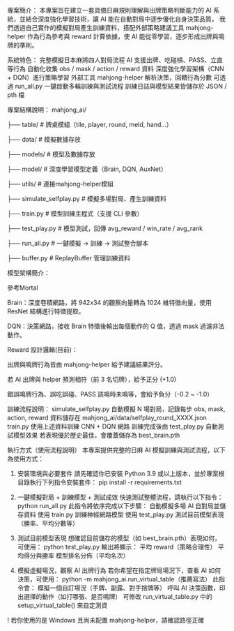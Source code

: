 專案簡介：
  本專案旨在建立一套具備日麻規則理解與出牌策略判斷能力的 AI 系統，並結合深度強化學習技術，讓 AI 能在自動對局中逐步優化自身決策品質。
  我們透過自己實作的模擬對局產生訓練資料，搭配外部策略建議工具 mahjong-helper 作為行為參考與 reward 計算依據，使 AI 能從零學習，逐步形成出牌與鳴牌的準則。
  
系統特色：
  完整模擬日本麻將四人對局流程
  AI 支援出牌、吃碰槓、PASS、立直等行為
  自動化收集 obs / mask / action / reward 資料
  深度強化學習架構（CNN + DQN）進行策略學習
  外部工具 mahjong-helper 解析決策，回饋行為分數
  可透過 run_all.py 一鍵啟動多輪訓練與測試流程
  訓練日誌與模型結果皆儲存於 JSON / pth 檔

專案結構說明：
mahjong_ai/

├── table/                 # 牌桌模組（tile, player, round, meld, hand...）

├── data/                  # 模擬數據存放

├── models/                # 模型及數據存放

├── model/                 # 深度學習模型定義（Brain, DQN, AuxNet）

├── utils/                 # 連接mahjong-helper模組

├── simulate_selfplay.py   # 模擬多場對局、產生訓練資料

├── train.py               # 模型訓練主程式（支援 CLI 參數）

├── test_play.py           # 模型測試，回傳 avg_reward / win_rate / avg_rank

├── run_all.py             # 一鍵模擬 → 訓練 → 測試整合腳本

├── buffer.py              # ReplayBuffer 管理訓練資料

模型架構簡介：

  參考Mortal
  
  Brain：深度卷積網路，將 942x34 的觀察向量轉為 1024 維特徵向量，使用 ResNet 結構進行特徵提取。
  
  DQN：決策網路，接收 Brain 特徵後輸出每個動作的 Q 值，透過 mask 過濾非法動作。

Reward 設計邏輯(目前)：

  出牌與鳴牌行為皆由 mahjong-helper 給予建議結果評分。
  
  若 AI 出牌與 helper 預測相符（前 3 名切牌），給予正分 (+1.0)
  
  錯誤鳴牌行為、誤吃誤碰、PASS 該鳴時未鳴等，會給予負分（-0.2 ~ -1.0）
  

訓練流程說明：
  simulate_selfplay.py 自動模擬 N 場對局，記錄每步 obs, mask, action, reward
  資料儲存在 mahjong_ai/data/selfplay_round_XXXX.json
  train.py 使用上述資料訓練 CNN + DQN 網路
  訓練完成後由 test_play.py 自動測試模型效果
  若表現優於歷史最佳，會覆蓋儲存為 best_brain.pth

執行方式（使用流程說明）
  本專案提供完整的日麻 AI 模擬訓練與測試流程，以下為使用方式：
  
  1. 安裝環境與必要套件
  請先確認你已安裝 Python 3.9 或以上版本，並於專案根目錄執行下列指令安裝套件：
  pip install -r requirements.txt
  
  2. 一鍵模擬對局 + 訓練模型 + 測試成效
  快速測試整體流程，請執行以下指令：
  python run_all.py
  此指令將依序完成以下步驟：
  自動模擬多場 AI 自對局並儲存資料
  使用 train.py 訓練神經網路模型
  使用 test_play.py 測試目前模型表現（勝率、平均分數等）
  
  3. 測試目前模型表現
  想確認目前儲存的模型（如 best_brain.pth）表現如何，可使用：
  python test_play.py
  輸出將顯示：
  平均 reward（策略合理性）
  平均得分與勝率
  模型排名分佈（平均名次）
  
  4. 模擬虛擬場況，觀察 AI 出牌行為
  若你希望在指定牌局場況下，查看 AI 如何決策，可使用：
  python -m mahjong_ai.run_virtual_table（推薦寫法）
  此指令會：
  模擬一個自訂場況（手牌、副露、對手捨牌等）
  呼叫 AI 決策函數，印出選擇的動作（如打哪張、是否鳴牌）
  可修改 run_virtual_table.py 中的 setup_virtual_table() 來自定測資
  
  ! 若你使用的是 Windows 且尚未配置 mahjong-helper，請確認路徑正確
